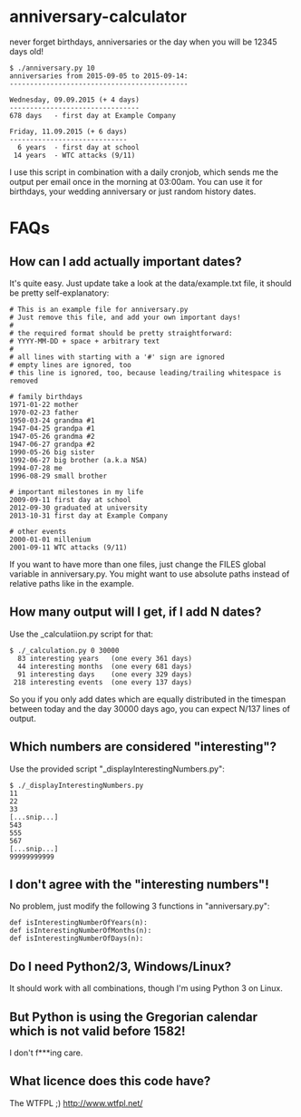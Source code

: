 # anniversary-calculator
never forget birthdays, anniversaries or the day when you will be 12345 days old!
```
$ ./anniversary.py 10
anniversaries from 2015-09-05 to 2015-09-14:
--------------------------------------------

Wednesday, 09.09.2015 (+ 4 days)
--------------------------------
678 days   - first day at Example Company

Friday, 11.09.2015 (+ 6 days)
-----------------------------
  6 years  - first day at school
 14 years  - WTC attacks (9/11)
```
I use this script in combination with a daily cronjob, which sends me the output per email 
once in the morning at 03:00am. You can use it for birthdays, your wedding anniversary or
just random history dates.

# FAQs

## How can I add actually important dates?
It's quite easy. Just update take a look at the data/example.txt file, it should
be pretty self-explanatory:
```
# This is an example file for anniversary.py
# Just remove this file, and add your own important days!
#
# the required format should be pretty straightforward:
# YYYY-MM-DD + space + arbitrary text
#
# all lines with starting with a '#' sign are ignored
# empty lines are ignored, too
# this line is ignored, too, because leading/trailing whitespace is removed

# family birthdays
1971-01-22 mother
1970-02-23 father
1950-03-24 grandma #1
1947-04-25 grandpa #1
1947-05-26 grandma #2
1947-06-27 grandpa #2
1990-05-26 big sister
1992-06-27 big brother (a.k.a NSA)
1994-07-28 me 
1996-08-29 small brother
	
# important milestones in my life
2009-09-11 first day at school
2012-09-30 graduated at university
2013-10-31 first day at Example Company

# other events
2000-01-01 millenium
2001-09-11 WTC attacks (9/11)
```

If you want to have more than one files, just change the FILES global variable in anniversary.py.
You might want to use absolute paths instead of relative paths like in the example.

## How many output will I get, if I add N dates?
Use the _calculatiion.py script for that:
```
$ ./_calculation.py 0 30000  
  83 interesting years   (one every 361 days)
  44 interesting months  (one every 681 days)
  91 interesting days    (one every 329 days)
 218 interesting events  (one every 137 days)
```

So you if you only add dates which are equally distributed in the timespan between today and the day 30000 days ago,
you can expect N/137 lines of output.

## Which numbers are considered "interesting"?
Use the provided script "_displayInterestingNumbers.py":

```
$ ./_displayInterestingNumbers.py
11
22
33
[...snip...]
543
555
567
[...snip...]
99999999999
```

## I don't agree with the "interesting numbers"!
No problem, just modify the following 3 functions in "anniversary.py":
```
def isInterestingNumberOfYears(n):
def isInterestingNumberOfMonths(n):
def isInterestingNumberOfDays(n):
```

## Do I need Python2/3, Windows/Linux?
It should work with all combinations, though I'm using Python 3 on Linux.

## But Python is using the Gregorian calendar which is not valid before 1582!
I don't f***ing care.

## What licence does this code have?
The WTFPL ;) http://www.wtfpl.net/

